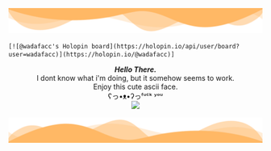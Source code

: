 ![header](./header.png)

    [![@wadafacc's Holopin board](https://holopin.io/api/user/board?user=wadafacc)](https://holopin.io/@wadafacc)]

<p align="center">
    <i><b>Hello There.</b></i> <br>I dont know what i'm doing, but it somehow seems to work. <br>Enjoy this cute ascii face.  <br>ʕっ•ᴥ•ʔっᶠᵘᶜᵏ ʸᵒᵘ<br>
    <img src="https://github-readme-stats.vercel.app/api/?username=wadafacc&title_color=ffb865&text_color=9f9f9f&show_icons=true&bg_color=00000000&hide_border=true&icon_color=ffb865&hide_title=true&count_private=true" />

</p>



![footer](./footer.png)
